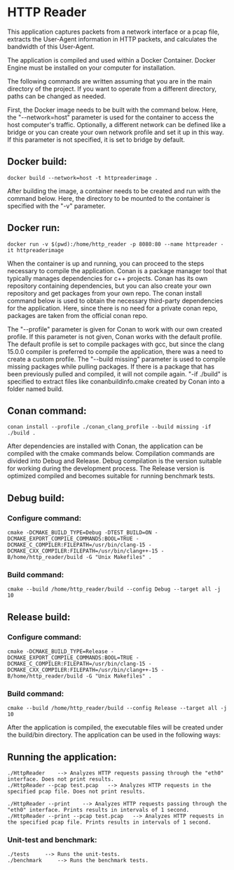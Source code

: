 # HTTP Reader

This application captures packets from a network interface or a pcap file, extracts the User-Agent information in HTTP packets, and calculates the bandwidth of this User-Agent.

The application is compiled and used within a Docker Container. Docker Engine must be installed on your computer for installation.

The following commands are written assuming that you are in the main directory of the project. If you want to operate from a different directory, paths can be changed as needed.

First, the Docker image needs to be built with the command below. Here, the "--network=host" parameter is used for the container to access the host computer's traffic. Optionally, a different network can be defined like a bridge or you can create your own network profile and set it up in this way. If this parameter is not specified, it is set to bridge by default.

## Docker build:
    docker build --network=host -t httpreaderimage .

After building the image, a container needs to be created and run with the command below. Here, the directory to be mounted to the container is specified with the "-v" parameter.

## Docker run:
    docker run -v $(pwd):/home/http_reader -p 8080:80 --name httpreader -it httpreaderimage

When the container is up and running, you can proceed to the steps necessary to compile the application.
Conan is a package manager tool that typically manages dependencies for c++ projects. Conan has its own repository containing dependencies, but you can also create your own repository and get packages from your own repo. The conan install command below is used to obtain the necessary third-party dependencies for the application. Here, since there is no need for a private conan repo, packages are taken from the official conan repo.

The "--profile" parameter is given for Conan to work with our own created profile. If this parameter is not given, Conan works with the default profile. The default profile is set to compile packages with gcc, but since the clang 15.0.0 compiler is preferred to compile the application, there was a need to create a custom profile. The "--build missing" parameter is used to compile missing packages while pulling packages. If there is a package that has been previously pulled and compiled, it will not compile again. "-if ./build" is specified to extract files like conanbuildinfo.cmake created by Conan into a folder named build.

## Conan command:
    conan install --profile ./conan_clang_profile --build missing -if ./build .

After dependencies are installed with Conan, the application can be compiled with the cmake commands below. Compilation commands are divided into Debug and Release. Debug compilation is the version suitable for working during the development process. The Release version is optimized compiled and becomes suitable for running benchmark tests.

## Debug build:
### Configure command:
    cmake -DCMAKE_BUILD_TYPE=Debug -DTEST_BUILD=ON -DCMAKE_EXPORT_COMPILE_COMMANDS:BOOL=TRUE -DCMAKE_C_COMPILER:FILEPATH=/usr/bin/clang-15 -DCMAKE_CXX_COMPILER:FILEPATH=/usr/bin/clang++-15 -B/home/http_reader/build -G "Unix Makefiles" .
### Build command:
    cmake --build /home/http_reader/build --config Debug --target all -j 10 

## Release build:
### Configure command:
    cmake -DCMAKE_BUILD_TYPE=Release -DCMAKE_EXPORT_COMPILE_COMMANDS:BOOL=TRUE -DCMAKE_C_COMPILER:FILEPATH=/usr/bin/clang-15 -DCMAKE_CXX_COMPILER:FILEPATH=/usr/bin/clang++-15 -B/home/http_reader/build -G "Unix Makefiles" .
### Build command:
    cmake --build /home/http_reader/build --config Release --target all -j 10

After the application is compiled, the executable files will be created under the build/bin directory. The application can be used in the following ways:

## Running the application:
    ./HttpReader    --> Analyzes HTTP requests passing through the "eth0" interface. Does not print results.
    ./HttpReader --pcap test.pcap   --> Analyzes HTTP requests in the specified pcap file. Does not print results.

    ./HttpReader --print    --> Analyzes HTTP requests passing through the "eth0" interface. Prints results in intervals of 1 second.
    ./HttpReader --print --pcap test.pcap   --> Analyzes HTTP requests in the specified pcap file. Prints results in intervals of 1 second.

### Unit-test and benchmark:
    ./tests     --> Runs the unit-tests.
    ./benchmark     --> Runs the benchmark tests.

